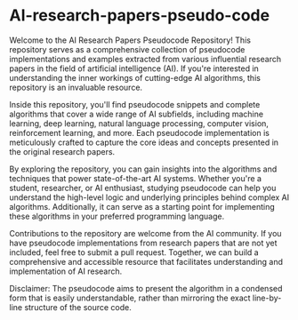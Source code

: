 # AI-research-papers-pseudo-code
Welcome to the AI Research Papers Pseudocode Repository! This repository serves as a comprehensive collection of pseudocode implementations and examples extracted from various influential research papers in the field of artificial intelligence (AI). If you're interested in understanding the inner workings of cutting-edge AI algorithms, this repository is an invaluable resource.

Inside this repository, you'll find pseudocode snippets and complete algorithms that cover a wide range of AI subfields, including machine learning, deep learning, natural language processing, computer vision, reinforcement learning, and more. Each pseudocode implementation is meticulously crafted to capture the core ideas and concepts presented in the original research papers.

By exploring the repository, you can gain insights into the algorithms and techniques that power state-of-the-art AI systems. Whether you're a student, researcher, or AI enthusiast, studying pseudocode can help you understand the high-level logic and underlying principles behind complex AI algorithms. Additionally, it can serve as a starting point for implementing these algorithms in your preferred programming language.

Contributions to the repository are welcome from the AI community. If you have pseudocode implementations from research papers that are not yet included, feel free to submit a pull request. Together, we can build a comprehensive and accessible resource that facilitates understanding and implementation of AI research.

Disclaimer: The pseudocode aims to present the algorithm in a condensed form that is easily understandable, rather than mirroring the exact line-by-line structure of the source code.
